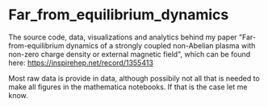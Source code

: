 # Far_from_equilibrium_dynamics
The source code, data, visualizations and analytics behind my paper "Far-from-equilibrium dynamics of a strongly coupled non-Abelian plasma with non-zero charge density or external magnetic field", which can be found here: https://inspirehep.net/record/1355413

Most raw data is provide in data, although possibily not all that is needed to make all figures in the mathematica notebooks.  If that
is the case let me know.
